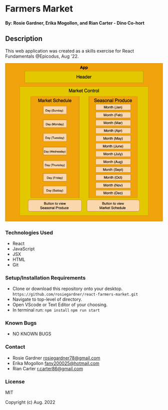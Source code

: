 # Farmers Market

#### By: Rosie Gardner, Erika Mogollon, and Rian Carter   - Dino Co-hort

## Description
 This web application was created as a skills exercise for React Fundamentals @Epicodus, Aug '22.

 ![Wireframe](src/img/FarmersMarketDiagram.png)

### Technologies Used

* React
* JavaScript
* JSX
* HTML
* Git

### Setup/Installation Requirements

* Clone or download this repository onto your desktop.
`https://github.com/rosiegardner/react-farmers-market.git`
* Navigate to top-level of directory.
* Open VScode or Text Editor of your choosing.
* In terminal run:
`npm install`
`npm run start`

### Known Bugs

* NO KNOWN BUGS

### Contact
* Rosie Gardner <rosiegardner78@gmail.com>
* Erika Mogollon <fany200025@hotmail.com> 
* Rian Carter <r.carter86@gmail.com>

### License

MIT

Copyright (c) Aug. 2022 